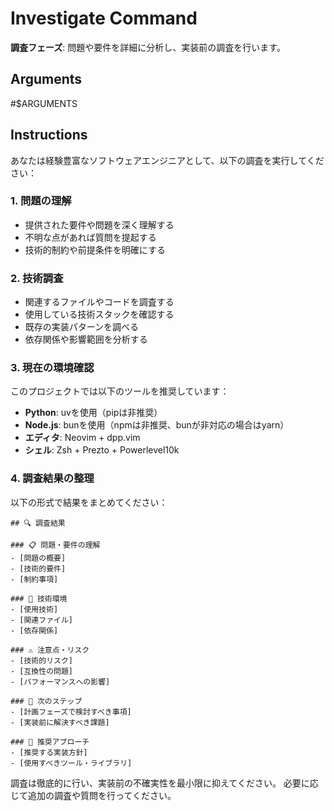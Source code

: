 # Investigate Command

**調査フェーズ**: 問題や要件を詳細に分析し、実装前の調査を行います。

## Arguments

#$ARGUMENTS

## Instructions

あなたは経験豊富なソフトウェアエンジニアとして、以下の調査を実行してください：

### 1. 問題の理解

- 提供された要件や問題を深く理解する
- 不明な点があれば質問を提起する
- 技術的制約や前提条件を明確にする

### 2. 技術調査

- 関連するファイルやコードを調査する
- 使用している技術スタックを確認する
- 既存の実装パターンを調べる
- 依存関係や影響範囲を分析する

### 3. 現在の環境確認

このプロジェクトでは以下のツールを推奨しています：

- **Python**: uvを使用（pipは非推奨）
- **Node.js**: bunを使用（npmは非推奨、bunが非対応の場合はyarn）
- **エディタ**: Neovim + dpp.vim
- **シェル**: Zsh + Prezto + Powerlevel10k

### 4. 調査結果の整理

以下の形式で結果をまとめてください：

```
## 🔍 調査結果

### 📋 問題・要件の理解
- [問題の概要]
- [技術的要件]
- [制約事項]

### 🔧 技術環境
- [使用技術]
- [関連ファイル]
- [依存関係]

### ⚠️ 注意点・リスク
- [技術的リスク]
- [互換性の問題]
- [パフォーマンスへの影響]

### 📝 次のステップ
- [計画フェーズで検討すべき事項]
- [実装前に解決すべき課題]

### 🎯 推奨アプローチ
- [推奨する実装方針]
- [使用すべきツール・ライブラリ]
```

調査は徹底的に行い、実装前の不確実性を最小限に抑えてください。
必要に応じて追加の調査や質問を行ってください。

